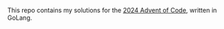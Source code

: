 This repo contains my solutions for the [2024 Advent of Code](https://adventofcode.com/), written in GoLang.
